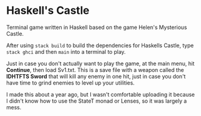 # Haskell's Castle
Terminal game written in Haskell based on the game Helen's Mysterious Castle.

After using `stack build` to build the dependencies for Haskells Castle, type `stack ghci` and then `main` into a terminal to play.

Just in case you don't actually want to play the game, at the main menu, hit **Continue**, then load Sv1.txt.
This is a save file with a weapon called the **IDHTFTS Sword** that will kill any enemy in one hit, just in case you don't have time to grind enemies to level up your utilities.

I made this about a year ago, but I wasn't comfortable uploading it because I didn't know how to use the StateT monad or Lenses, so it was largely a mess.
